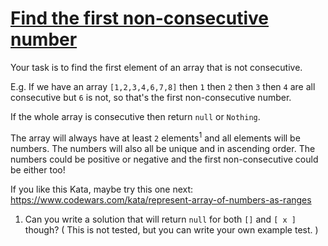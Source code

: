 # [Find the first non-consecutive number](https://www.codewars.com/kata/find-the-first-non-consecutive-number "https://www.codewars.com/kata/58f8a3a27a5c28d92e000144")

Your task is to find the first element of an array that is not consecutive.

E.g. If we have an array `[1,2,3,4,6,7,8]` then `1` then `2` then `3` then `4` are all consecutive but `6` is not, so that's the first non-consecutive number.

If the whole array is consecutive then return `null` or `Nothing`.

The array will always have at least `2` elements<sup>1</sup> and all elements will be numbers. The numbers will also all be unique and in ascending order. The numbers could be positive or negative and the first non-consecutive could be either too!

If you like this Kata, maybe try this one next: https://www.codewars.com/kata/represent-array-of-numbers-as-ranges

1) Can you write a solution that will return `null` for both `[]` and `[ x ]` though? ( This is not tested, but you can write your own example test. )